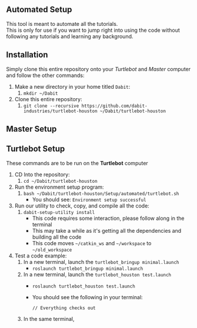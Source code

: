 ## Automated Setup
This tool is meant to automate all the tutorials.  
This is only for use if you want to jump right into using the code without following any tutorials and learning any background. 

## Installation
Simply clone this entire repository onto your *Turtlebot* and *Master* computer and follow the other commands:
1. Make a new directory in your home titled `Dabit`:
    1. `mkdir ~/Dabit`
2. Clone this entire repository:
    1. `git clone --recursive https://github.com/dabit-industries/turtlebot-houston ~/Dabit/turtlebot-houston`

## Master Setup


## Turtlebot Setup
These commands are to be run on the **Turtlebot** computer
1. CD Into the repository:
    1. `cd ~/Dabit/turtlebot-houston`
2. Run the environment setup program:
    1. `bash ~/Dabit/turtlebot-houston/Setup/automated/turtlebot.sh`
        * You should see: `Environment setup successful`
3. Run our utility to check, copy, and compile all the code:
    1. `dabit-setup-utility install`
        * This code requires some interaction, please follow along in the terminal
        * This may take a while as it's getting all the dependencies and building all the code
        * This code moves `~/catkin_ws` and `~/workspace` to `~/old_workspace`
4. Test a code example:
    1. In a new terminal, launch the `turtlebot_bringup minimal.launch`
        * `roslaunch turtlebot_bringup minimal.launch`
    2. In a new terminal, launch the `turtlebot_houston test.launch`
        * `roslaunch turtlebot_houston test.launch`
        * You should see the following in your terminal:
        
            ```
            // Everything checks out
            ```
    3. In the same terminal, 

